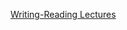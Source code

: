 

[Writing-Reading Lectures](https://github.com/mr-Ucar/2023-2024/tree/main/Resources/2024%20-%202nd%20Term%20RESOURCES/2nd%20Term%202024/Lectures/Writing-Reading)
